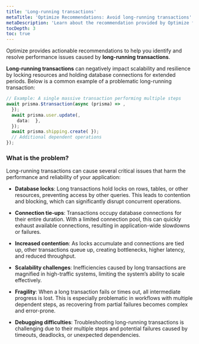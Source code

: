 ```yaml
---
title: 'Long-running transactions'
metaTitle: 'Optimize Recommendations: Avoid long-running transactions'
metaDescription: 'Learn about the recommendation provided by Optimize for long-running transaction.'
tocDepth: 3
toc: true
---
```


Optimize provides actionable recommendations to help you identify and resolve performance issues caused by **long-running transactions**.

**Long-running transactions** can negatively impact scalability and resilience by locking resources and holding database connections for extended periods. Below is a common example of a problematic long-running transaction:

```ts
// Example: A single massive transaction performing multiple steps
await prisma.$transaction(async (prisma) => ,
  });
  await prisma.user.update(,
    data:  },
  });
  await prisma.shipping.create( });
  // Additional dependent operations
});
```

### What is the problem?

Long-running transactions can cause several critical issues that harm the performance and reliability of your application:

- **Database locks**: Long transactions hold locks on rows, tables, or other resources, preventing access by other queries. This leads to contention and blocking, which can significantly disrupt concurrent operations.

- **Connection tie-ups**: Transactions occupy database connections for their entire duration. With a limited connection pool, this can quickly exhaust available connections, resulting in application-wide slowdowns or failures.

- **Increased contention**: As locks accumulate and connections are tied up, other transactions queue up, creating bottlenecks, higher latency, and reduced throughput.

- **Scalability challenges**: Inefficiencies caused by long transactions are magnified in high-traffic systems, limiting the system’s ability to scale effectively.

- **Fragility**: When a long transaction fails or times out, all intermediate progress is lost. This is especially problematic in workflows with multiple dependent steps, as recovering from partial failures becomes complex and error-prone.

- **Debugging difficulties**: Troubleshooting long-running transactions is challenging due to their multiple steps and potential failures caused by timeouts, deadlocks, or unexpected dependencies.
